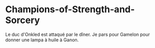 # Champions-of-Strength-and-Sorcery
Le duc d'Onkled est attaqué par le dîner. Je pars pour Gamelon pour donner une lampa à huile à Ganon.

